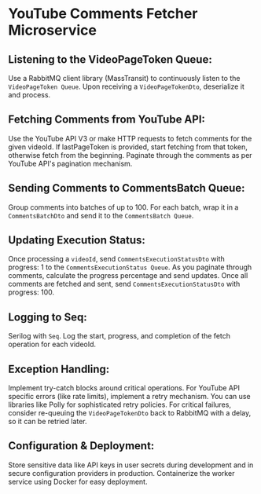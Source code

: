 # YouTube Comments Fetcher Microservice

## Listening to the VideoPageToken Queue:
Use a RabbitMQ client library (MassTransit) to continuously listen to the ```VideoPageToken Queue```.
Upon receiving a ```VideoPageTokenDto```, deserialize it and process.

## Fetching Comments from YouTube API:
Use the YouTube API V3 or make HTTP requests to fetch comments for the given videoId.
If lastPageToken is provided, start fetching from that token, otherwise fetch from the beginning.
Paginate through the comments as per YouTube API's pagination mechanism.

## Sending Comments to CommentsBatch Queue:
Group comments into batches of up to 100.
For each batch, wrap it in a ```CommentsBatchDto``` and send it to the ```CommentsBatch Queue```.

## Updating Execution Status:
Once processing a ```videoId```, send ```CommentsExecutionStatusDto``` with progress: 1 to the ```CommentsExecutionStatus Queue```.
As you paginate through comments, calculate the progress percentage and send updates.
Once all comments are fetched and sent, send ```CommentsExecutionStatusDto``` with progress: 100.

## Logging to Seq:
Serilog with ```Seq```.
Log the start, progress, and completion of the fetch operation for each videoId.

## Exception Handling:
Implement try-catch blocks around critical operations.
For YouTube API specific errors (like rate limits), implement a retry mechanism. You can use libraries like Polly for sophisticated retry policies.
For critical failures, consider re-queuing the ```VideoPageTokenDto``` back to RabbitMQ with a delay, so it can be retried later.

## Configuration & Deployment:
Store sensitive data like API keys in user secrets during development and in secure configuration providers in production.
Containerize the worker service using Docker for easy deployment.
